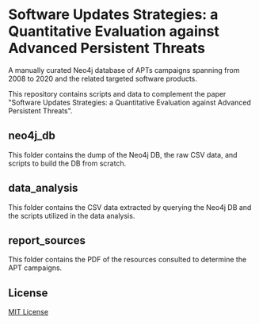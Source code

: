 # Software Updates Strategies: a Quantitative Evaluation against Advanced Persistent Threats
A manually curated Neo4j database of APTs campaigns spanning from 2008 to 2020 and the related targeted software products.

This repository contains scripts and data to complement the paper "Software Updates Strategies: a Quantitative Evaluation against Advanced Persistent Threats".

## neo4j_db
This folder contains the dump of the Neo4j DB, the raw CSV data, and scripts to build the DB from scratch.

## data_analysis
This folder contains the CSV data extracted by querying the Neo4j DB and the scripts utilized in the data analysis.

## report_sources
This folder contains the PDF of the resources consulted to determine the APT campaigns.

## License
[MIT License](./LICENSE.txt)
